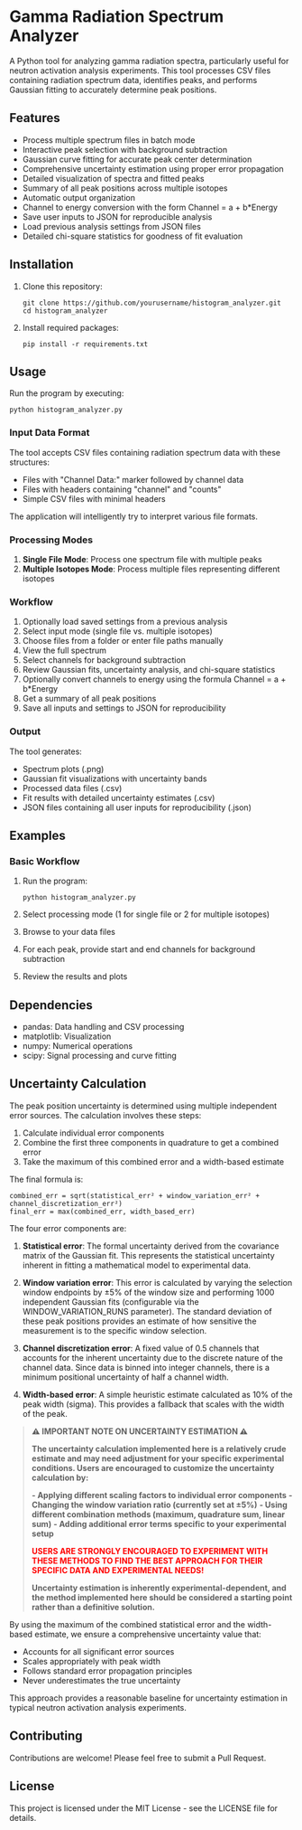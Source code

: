 # Gamma Radiation Spectrum Analyzer

A Python tool for analyzing gamma radiation spectra, particularly useful for neutron activation analysis experiments. This tool processes CSV files containing radiation spectrum data, identifies peaks, and performs Gaussian fitting to accurately determine peak positions.

## Features

- Process multiple spectrum files in batch mode
- Interactive peak selection with background subtraction
- Gaussian curve fitting for accurate peak center determination
- Comprehensive uncertainty estimation using proper error propagation
- Detailed visualization of spectra and fitted peaks
- Summary of all peak positions across multiple isotopes
- Automatic output organization
- Channel to energy conversion with the form Channel = a + b*Energy
- Save user inputs to JSON for reproducible analysis
- Load previous analysis settings from JSON files
- Detailed chi-square statistics for goodness of fit evaluation

## Installation

1. Clone this repository:
   ```
   git clone https://github.com/yourusername/histogram_analyzer.git
   cd histogram_analyzer
   ```

2. Install required packages:
   ```
   pip install -r requirements.txt
   ```

## Usage

Run the program by executing:

```
python histogram_analyzer.py
```

### Input Data Format

The tool accepts CSV files containing radiation spectrum data with these structures:
- Files with "Channel Data:" marker followed by channel data
- Files with headers containing "channel" and "counts"
- Simple CSV files with minimal headers

The application will intelligently try to interpret various file formats.

### Processing Modes

1. **Single File Mode**: Process one spectrum file with multiple peaks
2. **Multiple Isotopes Mode**: Process multiple files representing different isotopes

### Workflow

1. Optionally load saved settings from a previous analysis
2. Select input mode (single file vs. multiple isotopes)
3. Choose files from a folder or enter file paths manually
4. View the full spectrum
5. Select channels for background subtraction
6. Review Gaussian fits, uncertainty analysis, and chi-square statistics
7. Optionally convert channels to energy using the formula Channel = a + b*Energy
8. Get a summary of all peak positions
9. Save all inputs and settings to JSON for reproducibility

### Output

The tool generates:
- Spectrum plots (.png)
- Gaussian fit visualizations with uncertainty bands
- Processed data files (.csv)
- Fit results with detailed uncertainty estimates (.csv)
- JSON files containing all user inputs for reproducibility (.json)

## Examples

### Basic Workflow

1. Run the program:
   ```
   python histogram_analyzer.py
   ```

2. Select processing mode (1 for single file or 2 for multiple isotopes)

3. Browse to your data files

4. For each peak, provide start and end channels for background subtraction

5. Review the results and plots

## Dependencies

- pandas: Data handling and CSV processing
- matplotlib: Visualization
- numpy: Numerical operations
- scipy: Signal processing and curve fitting

## Uncertainty Calculation

The peak position uncertainty is determined using multiple independent error sources. The calculation involves these steps:

1. Calculate individual error components
2. Combine the first three components in quadrature to get a combined error
3. Take the maximum of this combined error and a width-based estimate

The final formula is:
```
combined_err = sqrt(statistical_err² + window_variation_err² + channel_discretization_err²)
final_err = max(combined_err, width_based_err)
```

The four error components are:

1. **Statistical error**: The formal uncertainty derived from the covariance matrix of the Gaussian fit. This represents the statistical uncertainty inherent in fitting a mathematical model to experimental data.

2. **Window variation error**: This error is calculated by varying the selection window endpoints by ±5% of the window size and performing 1000 independent Gaussian fits (configurable via the WINDOW_VARIATION_RUNS parameter). The standard deviation of these peak positions provides an estimate of how sensitive the measurement is to the specific window selection.

3. **Channel discretization error**: A fixed value of 0.5 channels that accounts for the inherent uncertainty due to the discrete nature of the channel data. Since data is binned into integer channels, there is a minimum positional uncertainty of half a channel width.

4. **Width-based error**: A simple heuristic estimate calculated as 10% of the peak width (sigma). This provides a fallback that scales with the width of the peak.

> **⚠️ IMPORTANT NOTE ON UNCERTAINTY ESTIMATION ⚠️**
>
> **The uncertainty calculation implemented here is a relatively crude estimate and may need adjustment for your specific experimental conditions. Users are encouraged to customize the uncertainty calculation by:**
>
> **- Applying different scaling factors to individual error components**
> **- Changing the window variation ratio (currently set at ±5%)**
> **- Using different combination methods (maximum, quadrature sum, linear sum)**
> **- Adding additional error terms specific to your experimental setup**
>
> <span style="color:red">**USERS ARE STRONGLY ENCOURAGED TO EXPERIMENT WITH THESE METHODS TO FIND THE BEST APPROACH FOR THEIR SPECIFIC DATA AND EXPERIMENTAL NEEDS!**</span>
>
> **Uncertainty estimation is inherently experimental-dependent, and the method implemented here should be considered a starting point rather than a definitive solution.**

By using the maximum of the combined statistical error and the width-based estimate, we ensure a comprehensive uncertainty value that:
- Accounts for all significant error sources
- Scales appropriately with peak width
- Follows standard error propagation principles
- Never underestimates the true uncertainty

This approach provides a reasonable baseline for uncertainty estimation in typical neutron activation analysis experiments.

## Contributing

Contributions are welcome! Please feel free to submit a Pull Request.

## License

This project is licensed under the MIT License - see the LICENSE file for details.